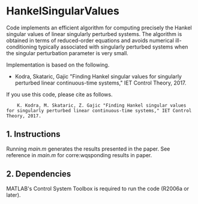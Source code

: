 # HankelSingularValues    
Code implements an efficient algorithm for computing precisely the Hankel singular values of linear singularly perturbed systems. The algorithm is obtained in terms of reduced-order equations and avoids numerical ill-conditioning typically associated with singularly perturbed systems when the singular perturbation parameter is very small.

Implementation is based on the following.
* Kodra, Skataric, Gajic "Finding Hankel singular values for singularly perturbed linear continuous-time systems," IET Control Theory, 2017.

If you use this code, please cite as follows.

        K. Kodra, M. Skataric, Z. Gajic "Finding Hankel singular values for singularly perturbed linear continuous-time systems," IET Control Theory, 2017.

## 1. Instructions

Running _main.m_ generates the results presented in the paper. See reference in _main.m_ for corre:wqsponding results in paper.

## 2. Dependencies

MATLAB's Control System Toolbox is required to run the code (R2006a or later).

